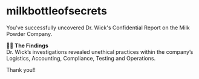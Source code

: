 # milkbottleofsecrets

You've successfully uncovered Dr. Wick's Confidential Report on the Milk Powder Company.

🕵️‍♂️ **The Findings**  
Dr. Wick’s investigations revealed unethical practices within the company’s Logistics, Accounting, Compliance, Testing and Operations.

Thank you!!
